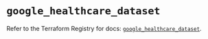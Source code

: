 # `google_healthcare_dataset`

Refer to the Terraform Registry for docs: [`google_healthcare_dataset`](https://registry.terraform.io/providers/hashicorp/google-beta/6.31.0/docs/resources/google_healthcare_dataset).
